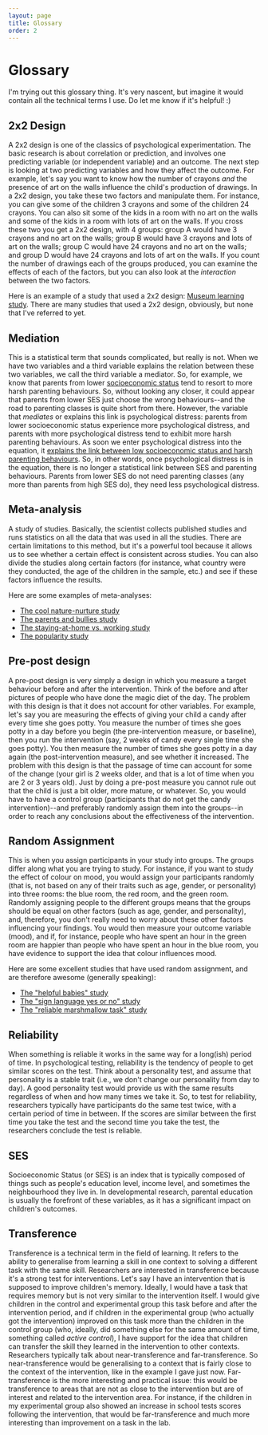 ```yaml
---
layout: page
title: Glossary
order: 2
---
```

# Glossary
I'm trying out this glossary thing. It's very nascent, but imagine it would contain all the technical terms I use. Do let me know if it's helpful! :)

## 2x2 Design
 A 2x2 design is one of the classics of psychological experimentation. The basic research is about correlation or prediction, and involves one predicting variable (or independent variable) and an outcome. The next step is looking at two predicting variables and how they affect the outcome. For example, let's say you want to know how the number of crayons _and_ the presence of art on the walls influence the child's production of drawings. In a 2x2 design, you take these two factors and manipulate them. For instance, you can give some of the children 3 crayons and some of the children 24 crayons. You can also sit some of the kids in a room with no art on the walls and some of the kids in a room with lots of art on the walls. If you cross these two you get a 2x2 design, with 4 groups: group A would have 3 crayons and no art on the walls; group B would have 3 crayons and lots of art on the walls; group C would have 24 crayons and no art on the walls; and group D would have 24 crayons and lots of art on the walls. If you count the number of drawings each of the groups produced, you can examine the effects of each of the factors, but you can also look at the _interaction_ between the two factors.

Here is an example of a study that used a 2x2 design: [Museum learning study](https://galpod.com/a-day-at-the-museum/). There are many studies that used a 2x2 design, obviously, but none that I've referred to yet.

## Mediation
This is a statistical term that sounds complicated, but really is not. When we have two variables and a third variable explains the relation between these two variables, we call the third variable a mediator. So, for example, we know that parents from lower [socioeconomic status](https://galpod.com/glossary#SES) tend to resort to more harsh parenting behaviours. So, without looking any closer, it could appear that parents from lower SES just choose the wrong behaviours--and the road to parenting classes is quite short from there. However, the variable that *mediates* or explains this link is psychological distress: parents from lower socioeconomic status experience more psychological distress, and parents with more psychological distress tend to exhibit more harsh parenting behaviours. As soon we enter psychological distress into the equation, it [explains the link between low socioeconomic status and harsh parenting behaviours](https://onlinelibrary.wiley.com/doi/10.1111/j.1467-8624.1990.tb02781.x/abstract). So, in other words, once psychological distress is in the equation, there is no longer a statistical link between SES and parenting behaviours. Parents from lower SES do not need parenting classes (any more than parents from high SES do), they need less psychological distress.

## Meta-analysis
A study of studies. Basically, the scientist collects published studies and runs statistics on all the data that was used in all the studies. There are certain limitations to this method, but it's a powerful tool because it allows us to see whether a certain effect is consistent across studies. You can also divide the studies along certain factors (for instance, what country were they conducted, the age of the children in the sample, etc.) and see if these factors influence the results.

Here are some examples of meta-analyses:

*   [The cool nature-nurture study](https://galpod.com/on-nature-nurture-and-in-between/)
*   [The parents and bullies study](https://galpod.com/parents-and-bullies/)
*   [The staying-at-home vs. working study](https://galpod.com/do-children-benefit-from-staying-at-home/)
*   [The popularity study](https://galpod.com/the-popularity-contest/)


## Pre-post design
A pre-post design is very simply a design in which you measure a target behaviour before and after the intervention. Think of the before and after pictures of people who have done the magic diet of the day. The problem with this design is that it does not account for other variables. For example, let's say you are measuring the effects of giving your child a candy after every time she goes potty. You measure the number of times she goes potty in a day before you begin (the pre-intervention measure, or baseline), then you run the intervention (say, 2 weeks of candy every single time she goes potty). You then measure the number of times she goes potty in a day again (the post-intervention measure), and see whether it increased. The problem with this design is that the passage of time can account for some of the change (your girl is 2 weeks older, and that is a lot of time when you are 2 or 3 years old). Just by doing a pre-post measure you cannot rule out that the child is just a bit older, more mature, or whatever. So, you would have to have a control group (participants that do not get the candy intervention)--and preferably randomly assign them into the groups--in order to reach any conclusions about the effectiveness of the intervention.

## Random Assignment
This is when you assign participants in your study into groups. The groups differ along what you are trying to study. For instance, if you want to study the effect of colour on mood, you would assign your participants randomly (that is, not based on any of their traits such as age, gender, or personality) into three rooms: the blue room, the red room, and the green room. Randomly assigning people to the different groups means that the groups should be equal on other factors (such as age, gender, and personality), and, therefore, you don't really need to worry about these other factors influencing your findings. You would then measure your outcome variable (mood), and if, for instance, people who have spent an hour in the green room are happier than people who have spent an hour in the blue room, you have evidence to support the idea that colour influences mood.

Here are some excellent studies that have used random assignment, and are therefore awesome (generally speaking):

*   [The "helpful babies" study](https://galpod.com/monkey-see-monkey-help/)
*   [The "sign language yes or no" study](https://galpod.com/baby-sign-language-what-is-it-good-for/)
*   [The "reliable marshmallow task" study](https://galpod.com/the-marshmallow-task-revisited/)


## Reliability
When something is reliable it works in the same way for a long(ish) period of time. In psychological testing, reliability is the tendency of people to get similar scores on the test. Think about a personality test, and assume that personality is a stable trait (i.e., we don't change our personality from day to day). A good personality test would provide us with the same results regardless of when and how many times we take it. So, to test for reliability, researchers typically have participants do the same test twice, with a certain period of time in between. If the scores are similar between the first time you take the test and the second time you take the test, the researchers conclude the test is reliable.

## SES
Socioeconomic Status (or SES) is an index that is typically composed of things such as people's education level, income level, and sometimes the neighbourhood they live in. In developmental research, parental education is usually the forefront of these variables, as it has a significant impact on children's outcomes.

## Transference
Transference is a technical term in the field of learning. It refers to the ability to generalise from learning a skill in one context to solving a different task with the same skill. Researchers are interested in transference because it's a strong test for interventions. Let's say I have an intervention that is supposed to improve children's memory. Ideally, I would have a task that requires memory but is not very similar to the intervention itself. I would give children in the control and experimental group this task before and after the intervention period, and if children in the experimental group (who actually got the intervention) improved on this task more than the children in the control group (who, ideally, did something else for the same amount of time, something called *active control*), I have support for the idea that children can transfer the skill they learned in the intervention to other contexts. Researchers typically talk about near-transference and far-transference. So near-transference would be generalising to a context that is fairly close to the context of the intervention, like in the example I gave just now. Far-transference is the more interesting and practical issue: this would be transference to areas that are not as close to the intervention but are of interest and related to the intervention area. For instance, if the children in my experimental group also showed an increase in school tests scores following the intervention, that would be far-transference and much more interesting than improvement on a task in the lab.

